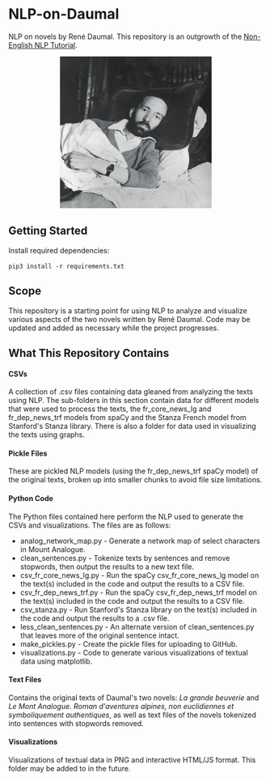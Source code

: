 # NLP-on-Daumal
NLP on novels by René Daumal. This repository is an outgrowth of the [Non-English NLP Tutorial](https://github.com/ian-nai/Non-English-NLP-Tutorial).
<p align="center">
<img src="https://raw.githubusercontent.com/ian-nai/NLP-on-Daumal/main/Daumal.jpg" height="300" width="300"/>
</p>

## Getting Started
Install required dependencies:

```
pip3 install -r requirements.txt
```

## Scope
This repository is a starting point for using NLP to analyze and visualize various aspects of the two novels written by René Daumal. Code may be updated and added as necessary while the project progresses.

## What This Repository Contains
#### CSVs
A collection of .csv files containing data gleaned from analyzing the texts using NLP. The sub-folders in this section contain data for different models that were used to process the texts, the fr_core_news_lg and fr_dep_news_trf models from spaCy and the Stanza French model from Stanford's Stanza library. There is also a folder for data used in visualizing the texts using graphs.

#### Pickle Files
These are pickled NLP models (using the fr_dep_news_trf spaCy model) of the original texts, broken up into smaller chunks to avoid file size limitations.

#### Python Code
The Python files contained here perform the NLP used to generate the CSVs and visualizations. The files are as follows:
* analog_network_map.py - Generate a network map of select characters in Mount Analogue.
* clean_sentences.py - Tokenize texts by sentences and remove stopwords, then output the results to a new text file.
* csv_fr_core_news_lg.py - Run the spaCy csv_fr_core_news_lg model on the text(s) included in the code and output the results to a CSV file.
* csv_fr_dep_news_trf.py - Run the spaCy csv_fr_dep_news_trf model on the text(s) included in the code and output the results to a CSV file.
* csv_stanza.py - Run Stanford's Stanza library on the text(s) included in the code and output the results to a .csv file.
* less_clean_sentences.py - An alternate version of clean_sentences.py that leaves more of the original sentence intact.
* make_pickles.py - Create the pickle files for uploading to GitHub.
* visualizations.py - Code to generate various visualizations of textual data using matplotlib.

#### Text Files
Contains the original texts of Daumal's two novels: <em>La grande beuverie</em> and <em>Le Mont Analogue. Roman d'aventures alpines, non euclidiennes et symboliquement authentiques</em>, as well as text files of the novels tokenized into sentences with stopwords removed.

#### Visualizations
Visualizations of textual data in PNG and interactive HTML/JS format. This folder may be added to in the future.
